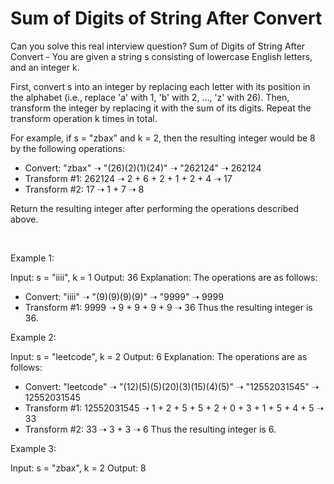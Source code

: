 # Sum of Digits of String After Convert

Can you solve this real interview question? Sum of Digits of String After Convert - You are given a string s consisting of lowercase English letters, and an integer k.

First, convert s into an integer by replacing each letter with its position in the alphabet (i.e., replace 'a' with 1, 'b' with 2, ..., 'z' with 26). Then, transform the integer by replacing it with the sum of its digits. Repeat the transform operation k times in total.

For example, if s = "zbax" and k = 2, then the resulting integer would be 8 by the following operations:

 * Convert: "zbax" ➝ "(26)(2)(1)(24)" ➝ "262124" ➝ 262124
 * Transform #1: 262124 ➝ 2 + 6 + 2 + 1 + 2 + 4 ➝ 17
 * Transform #2: 17 ➝ 1 + 7 ➝ 8

Return the resulting integer after performing the operations described above.

 

Example 1:


Input: s = "iiii", k = 1
Output: 36
Explanation: The operations are as follows:
- Convert: "iiii" ➝ "(9)(9)(9)(9)" ➝ "9999" ➝ 9999
- Transform #1: 9999 ➝ 9 + 9 + 9 + 9 ➝ 36
Thus the resulting integer is 36.


Example 2:


Input: s = "leetcode", k = 2
Output: 6
Explanation: The operations are as follows:
- Convert: "leetcode" ➝ "(12)(5)(5)(20)(3)(15)(4)(5)" ➝ "12552031545" ➝ 12552031545
- Transform #1: 12552031545 ➝ 1 + 2 + 5 + 5 + 2 + 0 + 3 + 1 + 5 + 4 + 5 ➝ 33
- Transform #2: 33 ➝ 3 + 3 ➝ 6
Thus the resulting integer is 6.


Example 3:


Input: s = "zbax", k = 2
Output: 8
